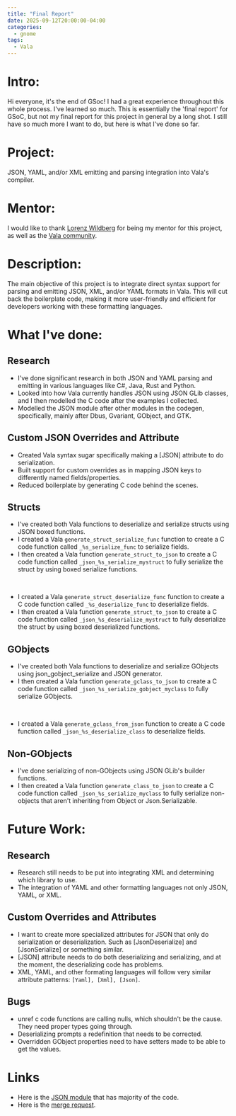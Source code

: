 ```yaml
---
title: "Final Report"
date: 2025-09-12T20:00:00-04:00
categories:
  - gnome
tags:
  - Vala
---
```


# Intro:
Hi everyone, it's the end of GSoc! I had a great experience throughout this whole process. I've learned so much. 
This is essentially the 'final report' for GSoC, but not my final report for this project in general by a long shot. 
I still have so much more I want to do, but here is what I've done so far.

# Project:
JSON, YAML, and/or XML emitting and parsing integration into Vala's compiler.

# Mentor:
 I would like to thank [Lorenz Wildberg][Lorenz Wildberg] for being my mentor for this project, as well as the [Vala community][Vala community]. 

# Description:
 The main objective of this project is to integrate direct syntax support for parsing and emitting JSON, XML, and/or YAML formats in Vala. 
 This will cut back the boilerplate code, making it more user-friendly and efficient for developers working with these formatting languages. 

# What I've done:
## Research
* I've done significant research in both JSON and YAML parsing and emitting in various languages like C#, Java, Rust and Python.
* Looked into how Vala currently handles JSON using JSON GLib classes, and I then modelled the C code after the examples I collected.
* Modelled the JSON module after other modules in the codegen, specifically, mainly after Dbus, Gvariant, GObject, and GTK.

## Custom JSON Overrides and Attribute
* Created Vala syntax sugar specifically making a [JSON] attribute to do serialization.
* Built support for custom overrides as in mapping JSON keys to differently named fields/properties.
* Reduced boilerplate by generating C code behind the scenes.

## Structs
* I've created both Vala functions to deserialize and serialize structs using JSON boxed functions.
* I created a Vala  ```generate_struct_serialize_func``` function to create a C code function called  ```_%s_serialize_func``` to serialize fields.
* I then created a Vala function  ```generate_struct_to_json``` to create a C code function called  ```_json_%s_serialize_mystruct``` to fully serialize the struct by using boxed serialize functions.
<br>

* I created a Vala  ```generate_struct_deserialize_func``` function to create a C code function called  ```_%s_deserialize_func``` to deserialize fields.
* I then created a Vala function  ```generate_struct_to_json``` to create a C code function called  ```_json_%s_deserialize_mystruct``` to fully deserialize the struct by using boxed deserialized functions.

## GObjects
* I've created both Vala functions to deserialize and serialize GObjects using json_gobject_serialize and JSON generator.
* I then created a Vala function  ```generate_gclass_to_json``` to create a C code function called  ```_json_%s_serialize_gobject_myclass``` to fully serialize GObjects.
<br>

* I created a Vala  ```generate_gclass_from_json``` function to create a C code function called  ```_json_%s_deserialize_class``` to deserialize fields.

## Non-GObjects
* I've done serializing of non-GObjects using JSON GLib's builder functions.
* I then created a Vala function  ```generate_class_to_json``` to create a C code function called  ```_json_%s_serialize_myclass``` to fully serialize non-objects that aren't
inheriting from Object or Json.Serializable.


# Future Work:
## Research
* Research still needs to be put into integrating XML and determining which library to use.
* The integration of YAML and other formatting languages not only JSON, YAML, or XML.
  
## Custom Overrides and Attributes
* I want to create more specialized attributes for JSON that only do serialization or deserialization. Such as [JsonDeserialize] and [JsonSerialize] or something similar.
* [JSON] attribute needs to do both deserializing and serializing, and at the moment, the deserializing code has problems.
* XML, YAML, and other formating languages will follow very similar attribute patterns:  ```[Yaml], [Xml], [Json]```.

## Bugs
* unref c code functions are calling nulls, which shouldn't be the cause. They need proper types going through.
* Deserializing prompts a redefinition that needs to be corrected.
* Overridden GObject properties need to have setters made to be able to get the values.

# Links
* Here is the [JSON module][Jsonmodule] that has majority of the code.
* Here is the [merge request][merge request].

[Jsonmodule]: https://gitlab.gnome.org/AlleyChaggar/vala/-/blob/098c51eb28c99d4d9fa4786d84109782fe8cf2c3/codegen/valajsonmodule.vala
[Lorenz Wildberg]: https://mastodon.social/@lw64@chaos.social
[Vala community]: https://mastodon.social/@vala_lang
[merge request]:  https://gitlab.gnome.org/GNOME/vala/-/merge_requests/468 
